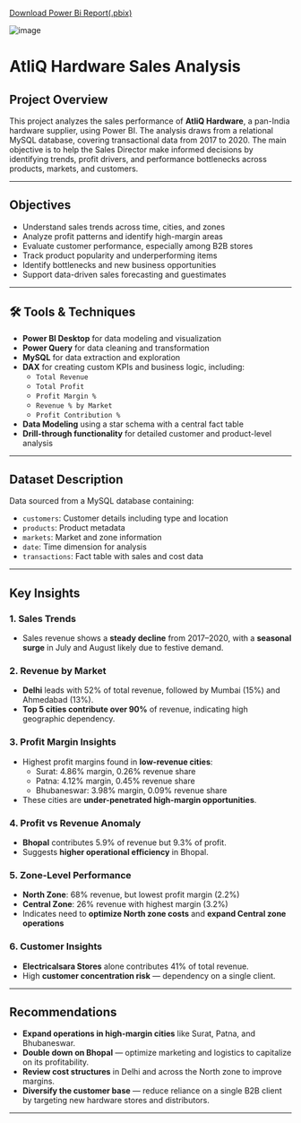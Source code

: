 [Download Power Bi Report(.pbix)](https://drive.google.com/file/d/1Y8jj9JR3wmJFTtTFvBqknfvE2iOlCHMd/view?usp=sharing)

![image](https://github.com/user-attachments/assets/3e303941-0e58-4468-ba23-ad0df7c8eeaf)

# AtliQ Hardware Sales Analysis

##  Project Overview
This project analyzes the sales performance of **AtliQ Hardware**, a pan-India hardware supplier, using Power BI. The analysis draws from a relational MySQL database, covering transactional data from 2017 to 2020. The main objective is to help the Sales Director make informed decisions by identifying trends, profit drivers, and performance bottlenecks across products, markets, and customers.

---

##  Objectives
- Understand sales trends across time, cities, and zones
- Analyze profit patterns and identify high-margin areas
- Evaluate customer performance, especially among B2B stores
- Track product popularity and underperforming items
- Identify bottlenecks and new business opportunities
- Support data-driven sales forecasting and guestimates

---

## 🛠 Tools & Techniques
- **Power BI Desktop** for data modeling and visualization
- **Power Query** for data cleaning and transformation
- **MySQL** for data extraction and exploration
- **DAX** for creating custom KPIs and business logic, including:
  - `Total Revenue`
  - `Total Profit`
  - `Profit Margin %`
  - `Revenue % by Market`
  - `Profit Contribution %`
- **Data Modeling** using a star schema with a central fact table
- **Drill-through functionality** for detailed customer and product-level analysis

---

##  Dataset Description
Data sourced from a MySQL database containing:
- `customers`: Customer details including type and location
- `products`: Product metadata
- `markets`: Market and zone information
- `date`: Time dimension for analysis
- `transactions`: Fact table with sales and cost data

---

##  Key Insights

### 1. Sales Trends
- Sales revenue shows a **steady decline** from 2017–2020, with a **seasonal surge** in July and August likely due to festive demand.

### 2. Revenue by Market
- **Delhi** leads with 52% of total revenue, followed by Mumbai (15%) and Ahmedabad (13%).
- **Top 5 cities contribute over 90%** of revenue, indicating high geographic dependency.

### 3. Profit Margin Insights
- Highest profit margins found in **low-revenue cities**:
  - Surat: 4.86% margin, 0.26% revenue share
  - Patna: 4.12% margin, 0.45% revenue share
  - Bhubaneswar: 3.98% margin, 0.09% revenue share
- These cities are **under-penetrated high-margin opportunities**.

### 4. Profit vs Revenue Anomaly
- **Bhopal** contributes 5.9% of revenue but 9.3% of profit.
- Suggests **higher operational efficiency** in Bhopal.

### 5. Zone-Level Performance
- **North Zone**: 68% revenue, but lowest profit margin (2.2%)
- **Central Zone**: 26% revenue with highest margin (3.2%)
- Indicates need to **optimize North zone costs** and **expand Central zone operations**

### 6. Customer Insights
- **Electricalsara Stores** alone contributes 41% of total revenue.
- High **customer concentration risk** — dependency on a single client.

---

##  Recommendations
- **Expand operations in high-margin cities** like Surat, Patna, and Bhubaneswar.
- **Double down on Bhopal** — optimize marketing and logistics to capitalize on its profitability.
- **Review cost structures** in Delhi and across the North zone to improve margins.
- **Diversify the customer base** — reduce reliance on a single B2B client by targeting new hardware stores and distributors.

---

